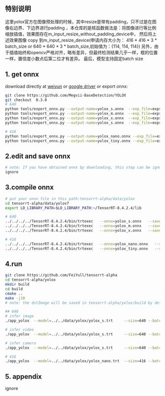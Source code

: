 ## 特别说明
这里yolox官方在图像预处理的时候，其中resize是带有padding，只不过是在图像右边界、下边界进行padding
，本仓库的是核函数做法是：将图像进行等比例缩放插值，效果图存在m_input_resize_without_padding_device中，
然后将上述效果图像 copy 到m_input_resize_device(申请内存大小为：
416 * 416 * 3 * batch_size or 640 * 640 * 3 * batch_size,初始值为：{114, 114, 114})
另外，由于插值始终和opencv严格对齐，略有差异，但最终检测结果几乎一样，框的位置一样，置信度小数点后第二位才有差异。
最后，模型支持固定batch size

## 1. get onnx 
download directly at [weiyun](https://share.weiyun.com/3T3mZKBm) or [google driver](https://drive.google.com/drive/folders/1-8phZHkx_Z274UVqgw6Ma-6u5AKmqCOv?usp=sharing)
or export onnx:
```bash
git clone https://github.com/Megvii-BaseDetection/YOLOX
git checkout  0.3.0
# 640
python tools/export_onnx.py --output-name=yolox_s.onnx  --exp_file=exps/default/yolox_s.py --ckpt=yolox_s.pth --decode_in_inference --batch-size=8
python tools/export_onnx.py --output-name=yolox_m.onnx  --exp_file=exps/default/yolox_m.py --ckpt=yolox_m.pth --decode_in_inference --batch-size=8
python tools/export_onnx.py --output-name=yolox_x.onnx  --exp_file=exps/default/yolox_x.py --ckpt=yolox_x.pth --decode_in_inference --batch-size=8
python tools/export_onnx.py --output-name=yolox_s.onnx  --exp_file=exps/default/yolox_s.py --ckpt=yolox_s.pth --decode_in_inference --batch-size=8

# 416
python tools/export_onnx.py --output-name=yolox_nano.onnx --exp_file=exps/default/yolox_nano.py --ckpt=yolox_nano.pth --decode_in_inference --batch-size=8
python tools/export_onnx.py --output-name=yolox_tiny.onnx --exp_file=exps/default/yolox_tiny.py --ckpt=yolox_tiny.pth --decode_in_inference --batch-size=8
```

## 2.edit and save onnx
```bash
# note: If you have obtained onnx by downloading, this step can be ignored
ignore
```

## 3.compile onnx
```bash
# put your onnx file in this path:tensorrt-alpha/data/yolox
cd tensorrt-alpha/data/yolov7
export LD_LIBRARY_PATH=$LD_LIBRARY_PATH:~/TensorRT-8.4.2.4/lib

# 640
../../../../TensorRT-8.4.2.4/bin/trtexec   --onnx=yolox_s.onnx   --saveEngine=yolox_s.trt  --buildOnly
../../../../TensorRT-8.4.2.4/bin/trtexec   --onnx=yolox_m.onnx   --saveEngine=yolox_m.trt  --buildOnly
../../../../TensorRT-8.4.2.4/bin/trtexec   --onnx=yolox_x.onnx   --saveEngine=yolox_x.trt  --buildOnly

# 416
../../../../TensorRT-8.4.2.4/bin/trtexec   --onnx=yolox_nano.onnx   --saveEngine=yolox_nano.trt  --buildOnly
../../../../TensorRT-8.4.2.4/bin/trtexec   --onnx=yolox_tiny.onnx   --saveEngine=yolox_tiny.trt  --buildOnly
```

## 4.run
```bash
git clone https://github.com/FeiYull/tensorrt-alpha
cd tensorrt-alpha/yolox
mkdir build
cd build
cmake ..
make -j10
# note: the dstImage will be saved in tensorrt-alpha/yolox/build by default

## 640
# infer image
./app_yolox  --model=../../data/yolox/yolox_s.trt     --size=640 --batch_size=1  --img=../../data/6406401.jpg  --show --savePath

# infer video
./app_yolox  --model=../../data/yolox/yolox_s.trt     --size=640 --batch_size=1  --video=../../data/people.mp4  --show --savePath=../

# infer camera
./app_yolox  --model=../../data/yolox/yolox_s.trt     --size=640 --batch_size=8  --cam_id=0  --show

# 416
./app_yolox  --model=../../data/yolox/yolox_nano.trt  --size=416 --batch_size=2  --img=../../data/6406401.jpg  --show --savePath
```
## 5. appendix
ignore